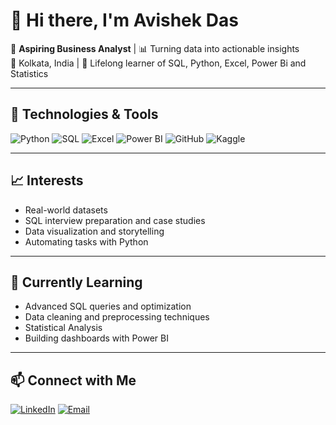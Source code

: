 # 👋 Hi there, I'm Avishek Das

🎯 **Aspiring Business Analyst** | 📊 Turning data into actionable insights  
📍 Kolkata, India | 🧠 Lifelong learner of SQL, Python, Excel, Power Bi and Statistics

---

## 🚀 Technologies & Tools

![Python](https://img.shields.io/badge/-Python-3776AB?style=flat&logo=python&logoColor=white)
![SQL](https://img.shields.io/badge/-SQL-4479A1?style=flat&logo=postgresql&logoColor=white)
![Excel](https://img.shields.io/badge/-Excel-217346?style=flat&logo=microsoft-excel&logoColor=white)
![Power BI](https://img.shields.io/badge/-Power%20BI-F2C811?style=flat&logo=power-bi&logoColor=black)
![GitHub](https://img.shields.io/badge/-GitHub-181717?style=flat&logo=github&logoColor=white)
![Kaggle](https://img.shields.io/badge/-Kaggle-20BEFF?style=flat&logo=kaggle&logoColor=white)

---

## 📈 Interests

- Real-world datasets
- SQL interview preparation and case studies
- Data visualization and storytelling
- Automating tasks with Python

---

## 🌱 Currently Learning

- Advanced SQL queries and optimization
- Data cleaning and preprocessing techniques
- Statistical Analysis
- Building dashboards with Power BI



---

## 📫 Connect with Me

[![LinkedIn](https://img.shields.io/badge/-LinkedIn-0077B5?style=flat&logo=linkedin&logoColor=white)](https://www.linkedin.com/in/avishek-das-60199a253)
[![Email](https://img.shields.io/badge/-Email-D14836?style=flat&logo=gmail&logoColor=white)](mailto:iamavishek0405@gmail.com)
